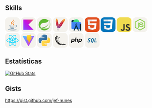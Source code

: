 ## Skills

<img src="https://github.com/jef-nunes/jef-nunes/blob/main/images/java.png" width=48 height=48>  <img src="https://github.com/jef-nunes/jef-nunes/blob/main/images/kotlin.png" width=48 height=48>  <img src="https://github.com/jef-nunes/jef-nunes/blob/main/images/spring.png" width=48 height=48>  <img src="https://github.com/jef-nunes/jef-nunes/blob/main/images/maven.png" width=48 height=48>  <img src="https://github.com/jef-nunes/jef-nunes/blob/main/images/android.png" width=48 height=48>  <img src="https://github.com/jef-nunes/jef-nunes/blob/main/images/html.png" width=48 height=48>  <img src="https://github.com/jef-nunes/jef-nunes/blob/main/images/css.png" width=48 height=48>  <img src="https://github.com/jef-nunes/jef-nunes/blob/main/images/javascript.png" width=48 height=48>  <img src="https://github.com/jef-nunes/jef-nunes/blob/main/images/nodejs.png" width=48 height=48>  <img src="https://github.com/jef-nunes/jef-nunes/blob/main/images/react.png" width=48 height=48>  <img src="https://github.com/jef-nunes/jef-nunes/blob/main/images/vite.png" width=48 height=48>  <img src="https://github.com/jef-nunes/jef-nunes/blob/main/images/python.png" width=48 height=48>  <img src="https://github.com/jef-nunes/jef-nunes/blob/main/images/flask.png" width=48 height=48>  <img src="https://github.com/jef-nunes/jef-nunes/blob/main/images/php.png" width=48 height=48>  <img src="https://github.com/jef-nunes/jef-nunes/blob/main/images/sql.png" width=48 height=48>

## Estatísticas

[![GitHub Stats](https://github-readme-stats.vercel.app/api?username=jef-nunes&show_icons=true&theme=github_dark&hide_border=true&locale=pt-br&include_all_commits=true&hide_title=true&hide_rank=true)](https://github.com/jef-nunes?tab=repositories)

## Gists
https://gist.github.com/jef-nunes
